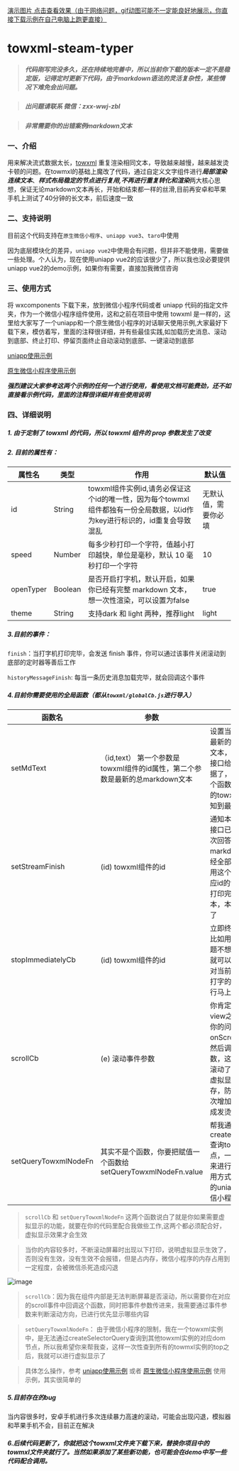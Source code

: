 [演示图片 点击查看效果（由于网络问题，gif动图可能不一定能良好地展示，你直接下载示例在自己电脑上跑更直接）](./towxml_typer.gif)

# towxml-steam-typer
> ##### 代码刚写完没多久，还在持续地完善中，所以当前你下载的版本一定不是稳定版，记得定时更新下代码，由于markdown语法的灵活复杂性，某些情况下难免会出问题。

> ##### 出问题请联系 微信：zxx-wwj-zbl &nbsp;&nbsp;&nbsp;&nbsp;&nbsp;

> ##### 非常需要你的出错案例markdown文本


### 一、介绍
用来解决流式数据太长，[towxml](https://github.com/sbfkcel/towxml) 重复渲染相同文本，导致越来越慢，越来越发烫卡顿的问题。在towmxl的基础上魔改了代码，通过自定义文字组件进行***局部渲染连续文本***、***样式布局稳定的节点进行复用,不再进行重复转化和渲染***两大核心思想，保证无论markdown文本再长，开始和结束都一样的丝滑,目前再安卓和苹果手机上测试了40分钟的长文本，前后速度一致

### 二、支持说明
目前这个代码支持在`原生微信小程序`、`uniapp vue3`、`taro`中使用

因为底层模块化的差异，`uniapp vue2`中使用会有问题，但并非不能使用，需要做一些处理。个人认为，现在使用uniapp vue2的应该很少了，所以我也没必要提供uniapp vue2的demo示例，如果你有需要，直接加我微信咨询

### 三、使用方式

将 wxcomponents 下载下来，放到微信小程序代码或者 uniapp 代码的指定文件夹，作为一个微信小程序组件使用，这和之前在项目中使用 towxml 是一样的，这里给大家写了一个uniapp和一个原生微信小程序的对话聊天使用示例,大家最好下载下来，模仿着写，里面的注释很详细，并有些最佳实践,如加载历史消息、滚动到底部、终止打印、停留页面终止自动滚动到底部、一键滚动到底部

[uniapp使用示例](https://github.com/zhouzxx/towxml-stream-typer-uniapp-example)

[原生微信小程序使用示例](https://github.com/zhouzxx/towxml-stream-typer-weChat-example)

***强烈建议大家参考这两个示例的任何一个进行使用，看使用文档可能费劲，还不如直接看示例代码，里面的注释很详细并有些使用说明***


### 四、详细说明

#####  1. 由于定制了 towxml 的代码，所以 towxml 组件的 prop 参数发生了改变

##### 2. 目前的属性有：

| 属性名      | 类型               | 作用                                                                                                          | 默认值 |
|-------------|-------------------|-------------------------------------------------------------------------------------------------------------- |-------|
| id          | String            | towxml组件实例id,请务必保证这个id的唯一性，因为每个towmxl组件都独有一份全局数据，以id作为key进行标识的，id重复会导致混乱|无默认值，需要你必填|
| speed       | Number            | 每多少秒打印一个字符，值越小打印越快，单位是毫秒，默认 10 毫秒打印一个字符                                          |10|
| openTyper   | Boolean           | 是否开启打字机，默认开启，如果你已经有完整 markdown 文本，想一次性渲染，可以设置为false                             |true|
| theme       | String            | 支持dark 和 light 两种，推荐light                                                                              |light|


##### 3.目前的事件：

`finish`：当打字机打印完毕，会发送 finish 事件，你可以通过该事件关闭滚动到底部的定时器等善后工作

`historyMessageFinish`: 每当一条历史消息加载完毕，就会回调这个事件

##### 4.目前你需要使用的全局函数（都从`towxml/globalCb.js`进行导入）

| 函数名                 | 参数                                                                          | 作用                                                                                                                                                                       |
|-----------------------|-------------------------------------------------------------------------------|----------------------------------------------------------------------------------------------------------------------------------                                          |
| setMdText             |（id,text） 第一个参数是towxml组件的id属性，第二个参数是最新的总markdown文本        | 设置当前一次问答中最新的总markdwon文本，每次当你流式接口给你推送新的数据了，你就调一下这个函数，这样对应id的towxml组件才能感知到最新的总文本                                          |
| setStreamFinish       | (id)  towxml组件的id                                                           | 通知本次问答的流式接口已经结束，当本次回答所有markdown文本都已经全部拿到了，就调用这个函数，这样对应id的towxml就知道打印完当前这些文本，本次打印就完成了                               |
| stopImmediatelyCb     | (id)  towxml组件的id                                                           | 立即终止本次打印，比如用户想问新的问题不想看这个回答，就可以调用这个函数对当前对应id的正在打字的towmxl实例进行马上终止打字                                                           |                                                                                                                    
| scrollCb              | (e)   滚动事件参数                                                              | 你肯定会用scroll-view之类的组件包裹你的问答，请监听onScroll滚动事件，然后调用用这个函数，这样我才知道你滚动了屏幕，帮你做虚拟显示，节约内存，防止随着问答轮次增加而撑爆内存造成发烫闪退  |                
 setQueryTowxmlNodeFn  | 其实不是个函数，你要把赋值一个函数给setQueryTowxmlNodeFn.value                    | 帮我通过createSelectorQuery查询towxml组件的节点，一边拿到top值，来进行虚拟显示，使用方式参考上面列举的uniapp或者原生微信小程序使用示例                                              |   
                                                           

> `scrollCb` 和 `setQueryTowxmlNodeFn` 这两个函数说白了就是你如果需要虚拟显示的功能，就要在你的代码里配合我做些工作,这两个都必须配合好，虚拟显示效果才会生效

>当你的内容较多时，不断滚动屏幕时出现以下打印，说明虚拟显示生效了，否则没有生效，没有生效不会报错，但是占内存，微信小程序的内存占用到一定程度，会被微信杀死造成闪退

![image](https://github.com/user-attachments/assets/08481834-b254-4cf9-9f9f-34578d4f5350)


> `scrollCb`：因为我在组件内部是无法判断屏幕是否滚动，所以需要你在对应的scroll事件中回调这个函数，同时把事件参数传进来，我需要通过事件参数来判断滚动方向，已进行优先显示哪些内容

> `setQueryTowxmlNodeFn`： 由于微信小程序的限制，我在一个towxml实例中，是无法通过createSelectorQuery查询到其他towxml实例的对应dom节点，所以我希望你来帮我查，这样一次性查到所有的towmxl实例的top之后，我就可以进行虚拟显示了

> 具体怎么操作，参考 [uniapp使用示例](https://github.com/zhouzxx/towxml-stream-typer-uniapp-example) 或者 [原生微信小程序使用示例](https://github.com/zhouzxx/towxml-stream-typer-weChat-example) 使用示例，其实很简单的

##### 5.目前存在的bug
当内容很多时，安卓手机进行多次连续暴力高速的滚动，可能会出现闪退，模拟器和苹果手机不会，目前正在解决

##### 6.后续代码更新了，你就把这个towxml文件夹下载下来，替换你项目中的towmxl文件夹就行了。当然如果添加了某些新功能，也可能会在demo中写一些代码配合调用。
